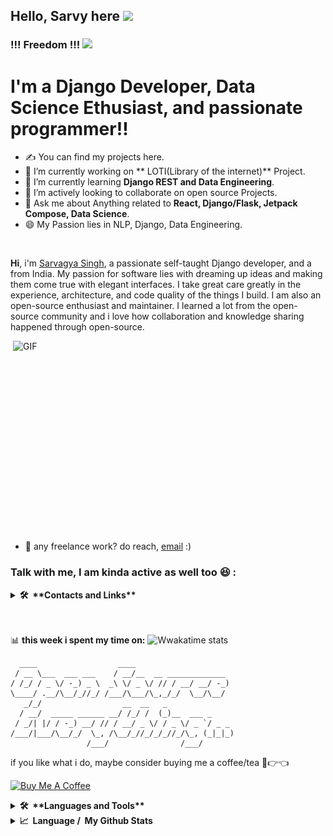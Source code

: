 ## Hello, Sarvy here <img src="https://media.giphy.com/media/hvRJCLFzcasrR4ia7z/giphy.gif" width="25px">
<!-- <img align="center" alt="Code" width ="700" src="https://github.com/Light-coder777/Sarvy/blob/main/alex-chumak-zGuBURGGmdY-unsplash.jpg"/></img> -->
### !!! Freedom !!!  ![](https://visitor-badge.glitch.me/badge?page_id=Light-coder777)
# I'm a Django Developer, Data Science Ethusiast, and passionate programmer!!

- ✍ You can find my projects here.
- 🔭 I’m currently working on ** LOTI(Library of the internet)** Project.
- 🌱 I’m currently learning **Django REST and Data Engineering**.
- 👯 I’m actively looking to collaborate on open source Projects.
- 💬 Ask me about Anything related to **React, Django/Flask, Jetpack Compose, Data Science**.
- 😄 My Passion lies in NLP, Django, Data Engineering.
<!-- - ⚡ Fun fact: I speak 3 languages ( Hindi, English, Marathi ). -->

<br />

**Hi**, i'm [Sarvagya Singh](https://github.com/Light-coder777), a passionate self-taught Django developer,  and a  from India. My passion for software lies with dreaming up ideas and making them come true with elegant interfaces. I take great care greatly in the experience, architecture, and code quality of the things I build.
I am also an open-source enthusiast and maintainer. I learned a lot from the open-source community and i love how collaboration and knowledge sharing happened through open-source.

  <img align="right" alt="GIF" src="https://github.com/abhisheknaiidu/abhisheknaiidu/blob/master/code.gif?raw=true" width="500" height="320" />
  
- 💼 any freelance work? do reach, [email](mailto:sarvagya2100@gmail.com) :)

<!-- Contacts -->
### Talk with me, I am kinda active as well too 😆 :
<details>
  <summary><b>🛠️&nbsp;&nbsp;**Contacts&nbsp;and&nbsp;Links**</b></summary>
  <br>
 
<!--   Twitter -->
  <a href="https://twitter.com/Sarvagy30216583">
    <img align="left" alt="Sarvagya Singh | Twitter" width="22px" src="https://raw.githubusercontent.com/peterthehan/peterthehan/master/assets/twitter.svg" />
  </a>
<!--   linkedin -->
  <a href="https://www.linkedin.com/in/sarvagya-singh-5485201b5/">
    <img align="left" alt="Sarvagya's LinkedIN" width="22px" src="https://raw.githubusercontent.com/peterthehan/peterthehan/master/assets/linkedin.svg" />
  </a>
</details>
<br>
</br>

📊 **this week i spent my time on:**
![Wwakatime stats](https://github-readme-stats-taupe-two.vercel.app/api/wakatime?username=Light_Coder777&hide_title=true&hide_border=true&langs_count=5&bg_color=00000000&text_color=777)
```
  ____                  ____                      
 / __ \___  ___ ___    / __/__  __ _____________  
/ /_/ / _ \/ -_) _ \  _\ \/ _ \/ // / __/ __/ -_) 
\____/ .__/\__/_//_/ /___/\___/\_,_/_/  \__/\__/  
   _/_/                  __  __   _               
  / __/  _____ ______ __/ /_/ /  (_)__  ___ _     
 / _/| |/ / -_) __/ // / __/ _ \/ / _ \/ _ `/ _ _ 
/___/|___/\__/_/  \_, /\__/_//_/_/_//_/\_, (_|_|_)
                 /___/                /___/       
```
if you like what i do, maybe consider buying me a coffee/tea 🥺👉👈

<a href="https://www.buymeacoffee.com/Sarvy" target="_blank"><img src="https://cdn.buymeacoffee.com/buttons/v2/default-red.png" alt="Buy Me A Coffee" width="150" ></a>

<!-- This is just for all of the languages and framework ik -->
<details>
  <summary><b>🛠️&nbsp;&nbsp;**Languages&nbsp;and&nbsp;Tools**</b></summary>
  <br/>
<!--   Android studio -->
  <code><img height="20" src="https://2.bp.blogspot.com/-tzm1twY_ENM/XlCRuI0ZkRI/AAAAAAAAOso/BmNOUANXWxwc5vwslNw3WpjrDlgs9PuwQCLcBGAsYHQ/s1600/pasted%2Bimage%2B0.png"></code>
<!--   rust -->
  <code><img height="20" src="https://upload.wikimedia.org/wikipedia/commons/thumb/d/d5/Rust_programming_language_black_logo.svg/144px-Rust_programming_language_black_logo.svg.png"></code>
<!--   jetpack compose -->
  <code><img height="20" src="https://3.bp.blogspot.com/-VVp3WvJvl84/X0Vu6EjYqDI/AAAAAAAAPjU/ZOMKiUlgfg8ok8DY8Hc-ocOvGdB0z86AgCLcBGAsYHQ/s1600/jetpack%2Bcompose%2Bicon_RGB.png"></code>
<!--   C lang -->
  <code><img height="20" src="https://github.com/Light-coder777/Sarvy/blob/main/C.png"></code>
<!--   django -->
  <code><img height="20" src="https://github.com/Light-coder777/Sarvy/blob/main/django.png"></code>
<!--   C++ -->
  <code><img height="20" src="https://raw.githubusercontent.com/github/explore/80688e429a7d4ef2fca1e82350fe8e3517d3494d/topics/cpp/cpp.png"></code>
<!--   python -->
  <code><img height="20" src="https://raw.githubusercontent.com/github/explore/80688e429a7d4ef2fca1e82350fe8e3517d3494d/topics/python/python.png"></code>
<!--   mysql -->
  <code><img height="20" src="https://raw.githubusercontent.com/github/explore/80688e429a7d4ef2fca1e82350fe8e3517d3494d/topics/mysql/mysql.png"></code>
<!--   firebase -->
  <code><img height="20" src="https://raw.githubusercontent.com/github/explore/80688e429a7d4ef2fca1e82350fe8e3517d3494d/topics/firebase/firebase.png"></code>
<!--   git -->
  <code><img height="20" src="https://raw.githubusercontent.com/github/explore/80688e429a7d4ef2fca1e82350fe8e3517d3494d/topics/git/git.png"></code>
<!--   photoshop -->
   <code><img height="20" src="https://github.com/Light-coder777/Sarvy/blob/main/Photoshop.png"></code>
<!-- data science -->
  <code><img height="20" src="https://github.com/Light-coder777/Sarvy/blob/main/datascience.jpg"></code>
<!--   kotlin -->
  <code><img height="20" src="https://github.com/Light-coder777/Sarvy/blob/main/kotlin.jpg"></code>
<!--   pandas -->
  <code><img height="20" src="https://github.com/Light-coder777/Sarvy/blob/main/pandas.png"></code>
<!--   tableau -->
  <code><img height="20" src="https://github.com/Light-coder777/Sarvy/blob/main/tableau.png"></code>
 </details>


<details>
  <summary><b>📈&nbsp;&nbsp;Language&nbsp;/&nbsp; My Github Stats</b></summary>
  <p align="left"> <img src="https://github-readme-stats.vercel.app/api?username=Light-coder777&show_icons=true&theme=gotham" alt="sarvy stats" />
</details>
